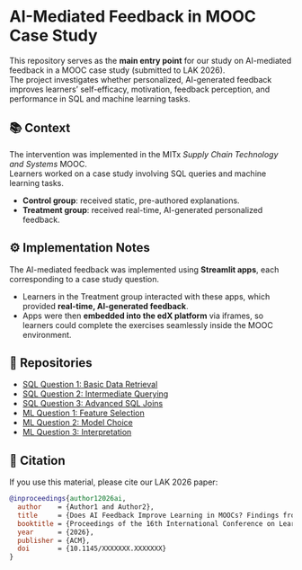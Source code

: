 # AI-Mediated Feedback in MOOC Case Study

This repository serves as the **main entry point** for our study on AI-mediated feedback in a MOOC case study (submitted to LAK 2026).  
The project investigates whether personalized, AI-generated feedback improves learners’ self-efficacy, motivation, feedback perception, and performance in SQL and machine learning tasks.  

## 📚 Context
The intervention was implemented in the MITx *Supply Chain Technology and Systems* MOOC.  
Learners worked on a case study involving SQL queries and machine learning tasks.  
- **Control group**: received static, pre-authored explanations.  
- **Treatment group**: received real-time, AI-generated personalized feedback.  

## ⚙️ Implementation Notes
The AI-mediated feedback was implemented using **Streamlit apps**, each corresponding to a case study question.  
- Learners in the Treatment group interacted with these apps, which provided **real-time, AI-generated feedback**.  
- Apps were then **embedded into the edX platform** via iframes, so learners could complete the exercises seamlessly inside the MOOC environment.  

## 🔗 Repositories

- [SQL Question 1: Basic Data Retrieval](https://github.com/MITx-CTL-SC4x/w10-caseStudy-sql1)  
- [SQL Question 2: Intermediate Querying](https://github.com/MITx-CTL-SC4x/w10-caseStudy-sql2)  
- [SQL Question 3: Advanced SQL Joins](https://github.com/MITx-CTL-SC4x/w10-caseStudy-sql3)  
- [ML Question 1: Feature Selection](https://github.com/MITx-CTL-SC4x/w10-caseStudy-ml1)  
- [ML Question 2: Model Choice](https://github.com/MITx-CTL-SC4x/w10-caseStudy-ml2)  
- [ML Question 3: Interpretation](https://github.com/MITx-CTL-SC4x/w10-caseStudy-ml3)  

## 📝 Citation
If you use this material, please cite our LAK 2026 paper:  

```bibtex
@inproceedings{author12026ai,
  author    = {Author1 and Author2},
  title     = {Does AI Feedback Improve Learning in MOOCs? Findings from a Randomized Trial},
  booktitle = {Proceedings of the 16th International Conference on Learning Analytics \& Knowledge (LAK 2026)},
  year      = {2026},
  publisher = {ACM},
  doi       = {10.1145/XXXXXXX.XXXXXXX}
}
